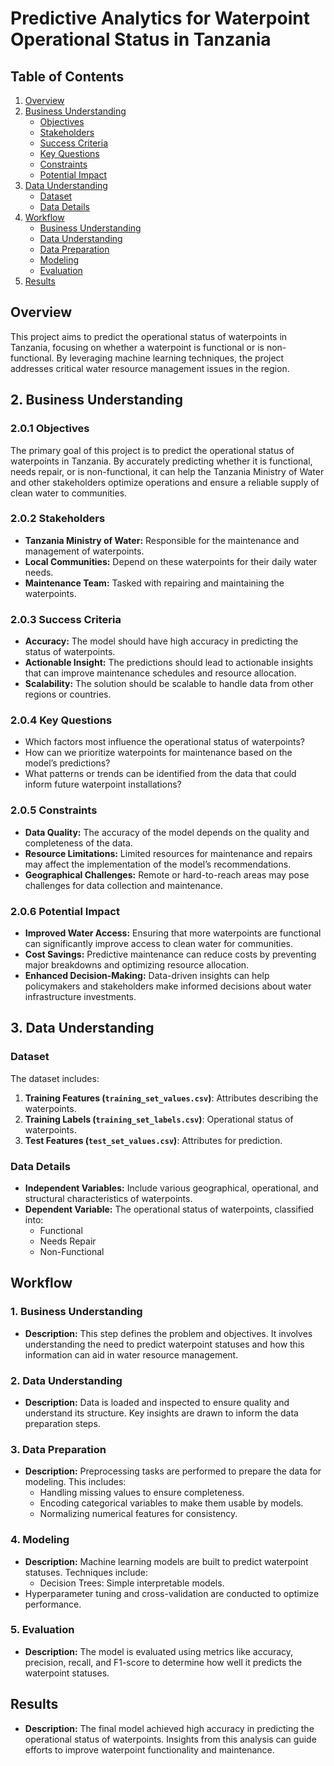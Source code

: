 # Predictive Analytics for Waterpoint Operational Status in Tanzania

## Table of Contents
1. [Overview](#overview)
2. [Business Understanding](#2-business-understanding)
   - [Objectives](#2.0.1-objectives)
   - [Stakeholders](#2.0.2-stakeholders)
   - [Success Criteria](#2.0.3-success-criteria)
   - [Key Questions](#2.0.4-key-questions)
   - [Constraints](#2.0.5-constraints)
   - [Potential Impact](#2.0.6-potential-impact)
3. [Data Understanding](#3-data-understanding)
   - [Dataset](#dataset)
   - [Data Details](#data-details)
4. [Workflow](#workflow)
   - [Business Understanding](#1-business-understanding)
   - [Data Understanding](#2-data-understanding)
   - [Data Preparation](#3-data-preparation)
   - [Modeling](#4-modeling)
   - [Evaluation](#5-evaluation)
5. [Results](#results)

## Overview
This project aims to predict the operational status of waterpoints in Tanzania, focusing on whether a waterpoint is functional or is non-functional. By leveraging machine learning techniques, the project addresses critical water resource management issues in the region.

## 2. Business Understanding
### 2.0.1 Objectives
The primary goal of this project is to predict the operational status of waterpoints in Tanzania. By accurately predicting whether it is functional, needs repair, or is non-functional, it can help the Tanzania Ministry of Water and other stakeholders optimize operations and ensure a reliable supply of clean water to communities.

### 2.0.2 Stakeholders
- **Tanzania Ministry of Water:** Responsible for the maintenance and management of waterpoints.
- **Local Communities:** Depend on these waterpoints for their daily water needs.
- **Maintenance Team:** Tasked with repairing and maintaining the waterpoints.

### 2.0.3 Success Criteria
- **Accuracy:** The model should have high accuracy in predicting the status of waterpoints.
- **Actionable Insight:** The predictions should lead to actionable insights that can improve maintenance schedules and resource allocation.
- **Scalability:** The solution should be scalable to handle data from other regions or countries.

### 2.0.4 Key Questions
- Which factors most influence the operational status of waterpoints?
- How can we prioritize waterpoints for maintenance based on the model’s predictions?
- What patterns or trends can be identified from the data that could inform future waterpoint installations?

### 2.0.5 Constraints
- **Data Quality:** The accuracy of the model depends on the quality and completeness of the data.
- **Resource Limitations:** Limited resources for maintenance and repairs may affect the implementation of the model’s recommendations.
- **Geographical Challenges:** Remote or hard-to-reach areas may pose challenges for data collection and maintenance.

### 2.0.6 Potential Impact
- **Improved Water Access:** Ensuring that more waterpoints are functional can significantly improve access to clean water for communities.
- **Cost Savings:** Predictive maintenance can reduce costs by preventing major breakdowns and optimizing resource allocation.
- **Enhanced Decision-Making:** Data-driven insights can help policymakers and stakeholders make informed decisions about water infrastructure investments.

## 3. Data Understanding
### Dataset
The dataset includes:
1. **Training Features (`training_set_values.csv`)**: Attributes describing the waterpoints.
2. **Training Labels (`training_set_labels.csv`)**: Operational status of waterpoints.
3. **Test Features (`test_set_values.csv`)**: Attributes for prediction.

### Data Details
- **Independent Variables:** Include various geographical, operational, and structural characteristics of waterpoints.
- **Dependent Variable:** The operational status of waterpoints, classified into:
  - Functional
  - Needs Repair
  - Non-Functional

## Workflow
### 1. Business Understanding
- **Description:** This step defines the problem and objectives. It involves understanding the need to predict waterpoint statuses and how this information can aid in water resource management.

### 2. Data Understanding
- **Description:** Data is loaded and inspected to ensure quality and understand its structure. Key insights are drawn to inform the data preparation steps.

### 3. Data Preparation
- **Description:** Preprocessing tasks are performed to prepare the data for modeling. This includes:
  - Handling missing values to ensure completeness.
  - Encoding categorical variables to make them usable by models.
  - Normalizing numerical features for consistency.

### 4. Modeling
- **Description:** Machine learning models are built to predict waterpoint statuses. Techniques include:
  - Decision Trees: Simple interpretable models.
- Hyperparameter tuning and cross-validation are conducted to optimize performance.

### 5. Evaluation
- **Description:** The model is evaluated using metrics like accuracy, precision, recall, and F1-score to determine how well it predicts the waterpoint statuses.

## Results
- **Description:** The final model achieved high accuracy in predicting the operational status of waterpoints. Insights from this analysis can guide efforts to improve waterpoint functionality and maintenance.

